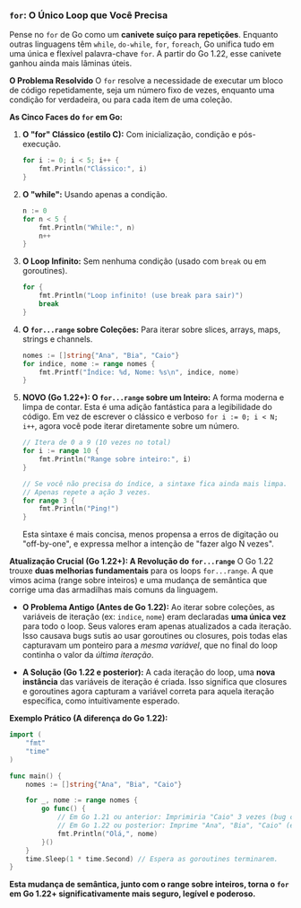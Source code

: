 ### **`for`: O Único Loop que Você Precisa**

Pense no `for` de Go como um **canivete suíço para repetições**. Enquanto outras linguagens têm `while`, `do-while`, `for`, `foreach`, Go unifica tudo em uma única e flexível palavra-chave `for`. A partir do Go 1.22, esse canivete ganhou ainda mais lâminas úteis.

**O Problema Resolvido**
O `for` resolve a necessidade de executar um bloco de código repetidamente, seja um número fixo de vezes, enquanto uma condição for verdadeira, ou para cada item de uma coleção.

**As Cinco Faces do `for` em Go:**

1.  **O "for" Clássico (estilo C):** Com inicialização, condição e pós-execução.
    ```go
    for i := 0; i < 5; i++ {
        fmt.Println("Clássico:", i)
    }
    ```

2.  **O "while":** Usando apenas a condição.
    ```go
    n := 0
    for n < 5 {
        fmt.Println("While:", n)
        n++
    }
    ```

3.  **O Loop Infinito:** Sem nenhuma condição (usado com `break` ou em goroutines).
    ```go
    for {
        fmt.Println("Loop infinito! (use break para sair)")
        break
    }
    ```

4.  **O `for...range` sobre Coleções:** Para iterar sobre slices, arrays, maps, strings e channels.
    ```go
    nomes := []string{"Ana", "Bia", "Caio"}
    for indice, nome := range nomes {
        fmt.Printf("Índice: %d, Nome: %s\n", indice, nome)
    }
    ```

5.  **NOVO (Go 1.22+): O `for...range` sobre um Inteiro:** A forma moderna e limpa de contar. Esta é uma adição fantástica para a legibilidade do código. Em vez de escrever o clássico e verboso `for i := 0; i < N; i++`, agora você pode iterar diretamente sobre um número.
    ```go
    // Itera de 0 a 9 (10 vezes no total)
    for i := range 10 {
        fmt.Println("Range sobre inteiro:", i)
    }

    // Se você não precisa do índice, a sintaxe fica ainda mais limpa.
    // Apenas repete a ação 3 vezes.
    for range 3 {
        fmt.Println("Ping!")
    }
    ```
    Esta sintaxe é mais concisa, menos propensa a erros de digitação ou "off-by-one", e expressa melhor a intenção de "fazer algo N vezes".

**Atualização Crucial (Go 1.22+): A Revolução do `for...range`**
O Go 1.22 trouxe **duas melhorias fundamentais** para os loops `for...range`. A que vimos acima (range sobre inteiros) e uma mudança de semântica que corrige uma das armadilhas mais comuns da linguagem.

*   **O Problema Antigo (Antes de Go 1.22):** Ao iterar sobre coleções, as variáveis de iteração (ex: `indice`, `nome`) eram declaradas **uma única vez** para todo o loop. Seus valores eram apenas atualizados a cada iteração. Isso causava bugs sutis ao usar goroutines ou closures, pois todas elas capturavam um ponteiro para a *mesma variável*, que no final do loop continha o valor da *última iteração*.

*   **A Solução (Go 1.22 e posterior):** A cada iteração do loop, uma **nova instância** das variáveis de iteração é criada. Isso significa que closures e goroutines agora capturam a variável correta para aquela iteração específica, como intuitivamente esperado.

**Exemplo Prático (A diferença do Go 1.22):**
```go
import (
    "fmt"
    "time"
)

func main() {
    nomes := []string{"Ana", "Bia", "Caio"}

    for _, nome := range nomes {
        go func() {
            // Em Go 1.21 ou anterior: Imprimiria "Caio" 3 vezes (bug comum).
            // Em Go 1.22 ou posterior: Imprime "Ana", "Bia", "Caio" (em ordem não garantida).
            fmt.Println("Olá,", nome)
        }()
    }
    time.Sleep(1 * time.Second) // Espera as goroutines terminarem.
}
```
**Esta mudança de semântica, junto com o range sobre inteiros, torna o `for` em Go 1.22+ significativamente mais seguro, legível e poderoso.**
